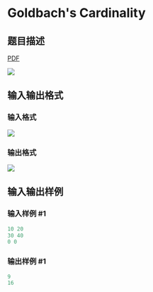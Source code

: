 # Goldbach&#039;s Cardinality

## 题目描述

[problemUrl]: https://uva.onlinejudge.org/index.php?option=com_onlinejudge&Itemid=8&category=242&page=show_problem&problem=3190

[PDF](https://uva.onlinejudge.org/external/120/p12039.pdf)

![](https://cdn.luogu.com.cn/upload/vjudge_pic/UVA12039/4eb2e7a4a7dcc700c993ba749260a33c7153333b.png)

## 输入输出格式

### 输入格式

![](https://cdn.luogu.com.cn/upload/vjudge_pic/UVA12039/23e69d92bb9b3f3456626a98c2918860445328e9.png)

### 输出格式

![](https://cdn.luogu.com.cn/upload/vjudge_pic/UVA12039/586a542d97e0bda61a72e1d58cad4a46cf24e6be.png)

## 输入输出样例

### 输入样例 #1

```cpp
10 20
30 40
0 0
```


### 输出样例 #1

```cpp
9
16
```


